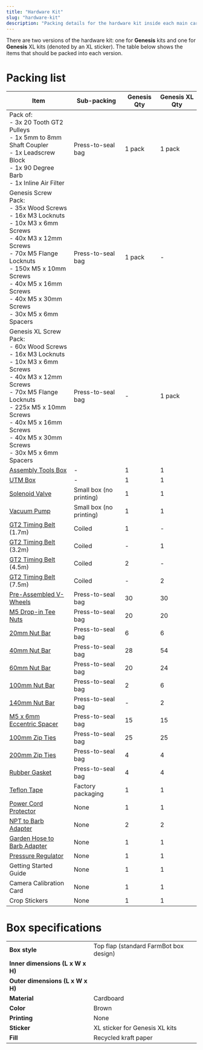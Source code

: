 ```yaml
---
title: "Hardware Kit"
slug: "hardware-kit"
description: "Packing details for the hardware kit inside each main carton"
---
```


There are two versions of the hardware kit: one for **Genesis** kits and one for **Genesis** <span class="fb-xl-sticker">XL</span> kits (denoted by an <span class="fb-xl-sticker">XL</span> sticker). The table below shows the items that should be packed into each version.

# Packing list

|Item|Sub-packing|Genesis Qty|Genesis <span class="fb-xl-sticker">XL</span> Qty|
|----|-----------|-----------|--------------|
|Pack of:<br>- 3x 20 Tooth GT2 Pulleys<br>- 1x 5mm to 8mm Shaft Coupler<br>- 1x Leadscrew Block<br>- 1x 90 Degree Barb<br>- 1x Inline Air Filter|Press-to-seal bag|1 pack|1 pack
|Genesis Screw Pack:<br>- 35x Wood Screws<br>- 16x M3 Locknuts<br>- 10x M3 x 6mm Screws<br>- 40x M3 x 12mm Screws<br>- 70x M5 Flange Locknuts<br>- 150x M5 x 10mm Screws<br>- 40x M5 x 16mm Screws<br>- 40x M5 x 30mm Screws<br>- 30x M5 x 6mm Spacers|Press-to-seal bag|1 pack|-
|Genesis <span class="fb-xl-sticker">XL</span> Screw Pack:<br>- 60x Wood Screws<br>- 16x M3 Locknuts<br>- 10x M3 x 6mm Screws<br>- 40x M3 x 12mm Screws<br>- 70x M5 Flange Locknuts<br>- 225x M5 x 10mm Screws<br>- 40x M5 x 16mm Screws<br>- 40x M5 x 30mm Screws<br>- 30x M5 x 6mm Spacers|Press-to-seal bag|-|1 pack
|[Assembly Tools Box](assembly-tools.md)|-|1|1
|[UTM Box](../pre-assembly/tools/utm.md)|-|1|1
|[Solenoid Valve](../../bom/electronics-and-wiring/solenoid-valve.md)|Small box (no printing)|1|1
|[Vacuum Pump](../../bom/electronics-and-wiring/vacuum-pump.md)|Small box (no printing)|1|1
|[GT2 Timing Belt](../../bom/drivetrain/gt2-timing-belt.md) (1.7m)|Coiled|1|-
|[GT2 Timing Belt](../../bom/drivetrain/gt2-timing-belt.md) (3.2m)|Coiled|-|1
|[GT2 Timing Belt](../../bom/drivetrain/gt2-timing-belt.md) (4.5m)|Coiled|2|-
|[GT2 Timing Belt](../../bom/drivetrain/gt2-timing-belt.md) (7.5m)|Coiled|-|2
|[Pre-Assembled V-Wheels](../pre-assembly/v-wheels.md)|Press-to-seal bag|30|30
|[M5 Drop-in Tee Nuts](../../bom/fasteners-and-hardware/tee-nut.md)|Press-to-seal bag|20|20
|[20mm Nut Bar](../../bom/fasteners-and-hardware/nut-bar-20mm.md)|Press-to-seal bag|6|6
|[40mm Nut Bar](../../bom/fasteners-and-hardware/nut-bar-40mm.md)|Press-to-seal bag|28|54
|[60mm Nut Bar](../../bom/fasteners-and-hardware/nut-bar-60mm.md)|Press-to-seal bag|20|24
|[100mm Nut Bar](../../bom/fasteners-and-hardware/nut-bar-100mm.md)|Press-to-seal bag|2|6
|[140mm Nut Bar](../../bom/fasteners-and-hardware/nut-bar-140mm.md)|Press-to-seal bag|-|2
|[M5 x 6mm Eccentric Spacer](../../bom/fasteners-and-hardware/eccentric-spacer.md)|Press-to-seal bag|15|15
|[100mm Zip Ties](../../bom/fasteners-and-hardware/zip-tie-100mm.md)|Press-to-seal bag|25|25
|[200mm Zip Ties](../../bom/fasteners-and-hardware/zip-tie-200mm.md)|Press-to-seal bag|4|4
|[Rubber Gasket](../../bom/tubing/rubber-gasket.md)|Press-to-seal bag|4|4
|[Teflon Tape](../../bom/tubing/teflon-tape.md)|Factory packaging|1|1
|[Power Cord Protector](../../bom/electronics-and-wiring/power-cord-protector.md)|None|1|1
|[NPT to Barb Adapter](../../bom/tubing/npt-to-barb-adapter.md)|None|2|2
|[Garden Hose to Barb Adapter](../../bom/tubing/garden-hose-to-barb-adapter.md)|None|1|1
|[Pressure Regulator](../../bom/tubing/pressure-regulator.md)|None|1|1
|Getting Started Guide|None|1|1
|Camera Calibration Card|None|1|1
|Crop Stickers|None|1|1

# Box specifications

|                                |                              |
|--------------------------------|------------------------------|
|**Box style**                   |Top flap (standard FarmBot box design)
|**Inner dimensions (L x W x H)**|
|**Outer dimensions (L x W x H)**|
|**Material**                    |Cardboard
|**Color**                       |Brown
|**Printing**                    |None
|**Sticker**                     |<span class="fb-xl-sticker">XL</span> sticker for Genesis XL kits
|**Fill**                        |Recycled kraft paper

